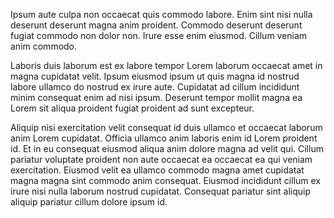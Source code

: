 Ipsum aute culpa non occaecat quis commodo labore. Enim sint nisi nulla deserunt deserunt magna anim proident. Commodo deserunt deserunt fugiat commodo non dolor non. Irure esse enim eiusmod. Cillum veniam anim commodo.

Laboris duis laborum est ex labore tempor Lorem laborum occaecat amet in magna cupidatat velit. Ipsum eiusmod ipsum ut quis magna id nostrud labore ullamco do nostrud ex irure aute. Cupidatat ad cillum incididunt minim consequat enim ad nisi ipsum. Deserunt tempor mollit magna ea Lorem sit aliqua proident fugiat proident ad sunt excepteur.

Aliquip nisi exercitation velit consequat id duis ullamco et occaecat laborum anim Lorem cupidatat. Officia ullamco anim laboris enim id Lorem proident id. Et in eu consequat eiusmod aliqua anim dolore magna ad velit qui. Cillum pariatur voluptate proident non aute occaecat ea occaecat ea qui veniam exercitation. Eiusmod velit ea ullamco commodo magna amet cupidatat magna magna sint commodo anim consequat. Eiusmod incididunt cillum ex irure nisi nulla laborum nostrud cupidatat. Consequat pariatur sint aliquip aliquip pariatur cillum dolore ipsum id.
